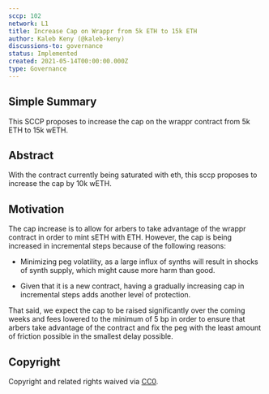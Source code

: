 ```yaml
---
sccp: 102
network: L1
title: Increase Cap on Wrappr from 5k ETH to 15k ETH
author: Kaleb Keny (@kaleb-keny)
discussions-to: governance
status: Implemented
created: 2021-05-14T00:00:00.000Z
type: Governance
---
```


<!--You can leave these HTML comments in your merged SCCP and delete the visible duplicate text guides, they will not appear and may be helpful to refer to if you edit it again. This is the suggested template for new SCCPs. Note that an SCCP number will be assigned by an editor. When opening a pull request to submit your SCCP, please use an abbreviated title in the filename, `sccp-draft_title_abbrev.md`. The title should be 44 characters or less.-->

## Simple Summary

<!--"If you can't explain it simply, you don't understand it well enough." Provide a simplified and layman-accessible explanation of the SCCP.-->

This SCCP proposes to increase the cap on the wrappr contract from 5k ETH to 15k wETH.

## Abstract

<!--A short (~200 word) description of the variable change proposed.-->

With the contract currently being saturated with eth, this sccp proposes to increase the cap by 10k wETH.

## Motivation

<!--The motivation is critical for SCCPs that want to update variables within Synthetix. It should clearly explain why the existing variable is not incentive aligned. SCCP submissions without sufficient motivation may be rejected outright.-->

The cap increase is to allow for arbers to take advantage of the wrappr contract in order to mint sETH with ETH. However, the cap is being increased in incremental steps because of the following reasons:

- Minimizing peg volatility, as a large influx of synths will result in shocks of synth supply, which might cause more harm than good.

- Given that it is a new contract, having a gradually increasing cap in incremental steps adds another level of protection.

That said, we expect the cap to be raised significantly over the coming weeks and fees lowered to the minimum of 5 bp in order to ensure that arbers take advantage of the contract and fix the peg with the least amount of friction possible in the smallest delay possible.

## Copyright

Copyright and related rights waived via [CC0](https://creativecommons.org/publicdomain/zero/1.0/).
